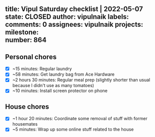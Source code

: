 title:	Vipul Saturday checklist | 2022-05-07
state:	CLOSED
author:	vipulnaik
labels:	
comments:	0
assignees:	vipulnaik
projects:	
milestone:	
number:	864
--
## Personal chores

- [x] ~15 minutes: Regular laundry
- [x] ~58 minutes: Get laundry bag from Ace Hardware
- [x] ~2 hours 30 minutes: Regular meal prep (slightly shorter than usual because I didn't use as many tomatoes)
- [x] ~10 minutes: Install screen protector on phone 

## House chores

- [x] ~1 hour 20 minutes: Coordinate some removal of stuff with former housemates
- [x] ~5 minutes: Wrap up some online stuff related to the house
